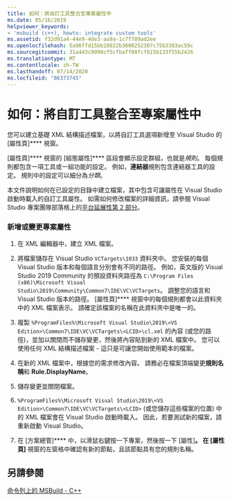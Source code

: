 ```yaml
---
title: 如何：將自訂工具整合至專案屬性中
ms.date: 05/16/2019
helpviewer_keywords:
- 'msbuild (c++), howto: integrate custom tools'
ms.assetid: f32d91a4-44e9-4de3-aa9a-1c7f709ad2ee
ms.openlocfilehash: 5a96ffd15bb28022b3000252307c75b3383ac59c
ms.sourcegitcommit: 31a443c9998cf5cfbaff00fcf815b133f55b2426
ms.translationtype: MT
ms.contentlocale: zh-TW
ms.lasthandoff: 07/14/2020
ms.locfileid: "86373745"
---
```

# <a name="how-to-integrate-custom-tools-into-the-project-properties"></a>如何：將自訂工具整合至專案屬性中

您可以建立基礎 XML 結構描述檔案，以將自訂工具選項新增至 Visual Studio 的 [屬性頁]**** 視窗。

[屬性頁]**** 視窗的 [組態屬性]**** 區段會顯示設定群組，也就是*規則*。 每個規則都包含一項工具或一組功能的設定。 例如，**連結器**規則包含連結器工具的設定。 規則中的設定可以細分為*分類*。

本文件說明如何在已設定的目錄中建立檔案，其中包含可讓屬性在 Visual Studio 啟動時載入的自訂工具屬性。 如需如何修改檔案的詳細資訊，請參閱 Visual Studio 專案團隊部落格上的[平台延展性第 2 部分](https://docs.microsoft.com/archive/blogs/vsproject/platform-extensibility-part-2)。

### <a name="to-add-or-change-project-properties"></a>新增或變更專案屬性

1. 在 XML 編輯器中，建立 XML 檔案。

1. 將檔案儲存在 Visual Studio `VCTargets\1033` 資料夾中。 您安裝的每個 Visual Studio 版本和每個語言分別會有不同的路徑。 例如，英文版的 Visual Studio 2019 Community 的預設資料夾路徑為 `C:\Program Files (x86)\Microsoft Visual Studio\2019\Community\Common7\IDE\VC\VCTargets`。 調整您的語言和 Visual Studio 版本的路徑。 [屬性頁]**** 視窗中的每個規則都會以此資料夾中的 XML 檔案表示。 請確定該檔案的名稱在此資料夾中是唯一的。

1. 複製 `%ProgramFiles%\Microsoft Visual Studio\2019\<VS Edition>\Common7\IDE\VC\VCTargets\<LCID>\cl.xml` 的內容 (或您的路徑)，並加以關閉而不儲存變更，然後將內容貼到新的 XML 檔案中。 您可以使用任何 XML 結構描述檔案 - 這只是可讓您開始使用範本的檔案。

1. 在新的 XML 檔案中，根據您的需求修改內容。 請務必在檔案頂端變更**規則名稱**和 **Rule.DisplayName**。

1. 儲存變更並關閉檔案。

1. `%ProgramFiles%\Microsoft Visual Studio\2019\<VS Edition>\Common7\IDE\VC\VCTargets\<LCID>` (或您儲存這些檔案的位置) 中的 XML 檔案會在 Visual Studio 啟動時載入。 因此，若要測試新的檔案，請重新啟動 Visual Studio。

1. 在 [方案總管]**** 中，以滑鼠右鍵按一下專案，然後按一下 [屬性]****。 在 [屬性頁]**** 視窗的左窗格中確認有新的節點，且該節點具有您的規則名稱。

## <a name="see-also"></a>另請參閱

[命令列上的 MSBuild - C++](msbuild-visual-cpp.md)
